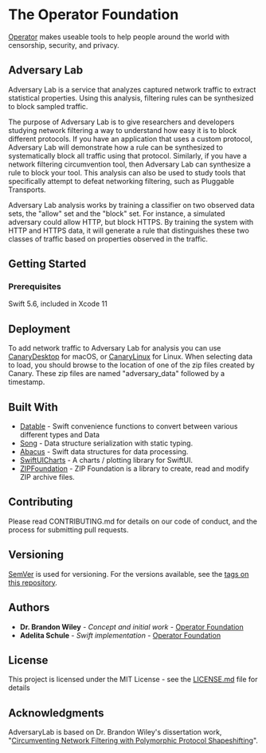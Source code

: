 # The Operator Foundation

[Operator](https://operatorfoundation.org) makes useable tools to help people around the world with censorship, security, and privacy.

## Adversary Lab

Adversary Lab is a service that analyzes captured network traffic to extract statistical properties. Using this analysis, filtering rules can be synthesized to block sampled traffic.

The purpose of Adversary Lab is to give researchers and developers studying network filtering a way to understand how easy it is to block different protocols.
If you have an application that uses a custom protocol, Adversary Lab will demonstrate how a rule can be synthesized to systematically block all traffic using that protocol.
Similarly, if you have a network filtering circumvention tool, then Adversary Lab can synthesize a rule to block your tool.
This analysis can also be used to study tools that specifically attempt to defeat networking filtering, such as Pluggable Transports.

Adversary Lab analysis works by training a classifier on two observed data sets, the "allow" set and the "block" set.
For instance, a simulated adversary could allow HTTP, but block HTTPS. By training the system with HTTP and HTTPS data, it will generate a rule that distinguishes these two classes of traffic based on properties observed in the traffic.

## Getting Started

### Prerequisites

Swift 5.6, included in Xcode 11

## Deployment

To add network traffic to Adversary Lab for analysis you can use [CanaryDesktop](https://github.com/OperatorFoundation/CanaryDesktop.git) for macOS, or [CanaryLinux](https://github.com/OperatorFoundation/CanaryLinux.git) for Linux. When selecting data to load, you should browse to the location of one of the zip files created by Canary. These zip files are named "adversary_data" followed by a timestamp.

## Built With

* [Datable](https://github.com/OperatorFoundation/Datable) - Swift convenience functions to convert between various different types and Data
* [Song](https://github.com/OperatorFoundation/Song.git) - Data structure serialization with static typing.
* [Abacus](https://github.com/OperatorFoundation/Abacus.git) - Swift data structures for data processing.
* [SwiftUICharts](https://github.com/willdale/SwiftUICharts.git) - A charts / plotting library for SwiftUI.
* [ZIPFoundation](https://github.com/weichsel/ZIPFoundation) - ZIP Foundation is a library to create, read and modify ZIP archive files.

## Contributing

Please read CONTRIBUTING.md for details on our code of conduct, and the process for submitting pull requests.

## Versioning

[SemVer](http://semver.org/) is used for versioning. For the versions available, see the [tags on this repository](https://github.com/OperatorFoundation/AdversaryLab/tags).

## Authors

* **Dr. Brandon Wiley** - *Concept and initial work* - [Operator Foundation](https://OperatorFoundation.org/)
* **Adelita Schule** - *Swift implementation* - [Operator Foundation](adelita@OperatorFoundation.org)

## License

This project is licensed under the MIT License - see the [LICENSE.md](LICENSE.md) file for details

## Acknowledgments

AdversaryLab is based on Dr. Brandon Wiley's dissertation work, "[Circumventing Network Filtering with Polymorphic Protocol Shapeshifting](http://blanu.net/Dissertation.pdf)".

